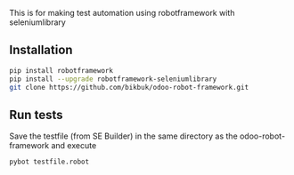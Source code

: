 This is for making test automation using robotframework with seleniumlibrary

## Installation

```bash
pip install robotframework
pip install --upgrade robotframework-seleniumlibrary
git clone https://github.com/bikbuk/odoo-robot-framework.git
```

## Run tests

Save the testfile (from SE Builder) in the same directory as the odoo-robot-framework and execute
```bash
pybot testfile.robot
```
